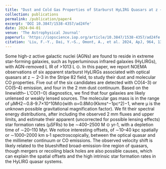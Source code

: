 ```yaml
---
title: "Dust and Cold Gas Properties of Starburst HyLIRG Quasars at z ∼ 2.5"
collection: publications
permalink: /publication/paper4
excerpt: 'DOI 10.3847/1538-4357/ad24fe'
date: 2024-04-01
venue: 'The Astrophysical Journal'
paperurl: 'https://iopscience.iop.org/article/10.3847/1538-4357/ad24fe'
citation: 'Liu, F.-Y., Dai, Y.~S., Omont, A., et al. 2024, ApJ, 964, 136. doi:10.3847/1538-4357/ad24fe'
---
```


Some high-z active galactic nuclei (AGNs) are found to reside in extreme star-forming galaxies, such as hyperluminous infrared galaxies (HyLIRGs), with AGN-removed L IR of >1013 L ⊙. In this paper, we report NOEMA observations of six apparent starburst HyLIRGs associated with optical quasars at z ∼ 2–3 in the Stripe 82 field, to study their dust and molecular CO properties. Five out of the six candidates are detected with CO(4–3) or CO(5–4) emission, and four in the 2 mm dust continuum. Based on the linewidth–  L′CO(1−0) diagnostics, we find that four galaxies are likely unlensed or weakly lensed sources. The molecular gas mass is in the range of  μMH2∼0.8-9.7×10^10M⊙(with α=0.8M⊙(Kkms^−1pc^2)−1, where μ is the unknown possible gravitational magnification factor). We fit their spectral energy distributions, after including the observed 2 mm fluxes and upper limits, and estimate their apparent (uncorrected for possible lensing effects) star formation rates (μSFRs) to be ∼400–2500 M ⊙ yr‑1, with a depletion time of ∼20–110 Myr. We notice interesting offsets, of ∼10–40 kpc spatially or ∼1000–2000 km s‑1 spectroscopically, between the optical quasar and the millimeter continuum or CO emissions. The observed velocity shift is likely related to the blueshifted broad-emission-line region of quasars, though mergers or recoiling black holes are also possible causes, which can explain the spatial offsets and the high intrinsic star formation rates in the HyLIRG quasar systems.
